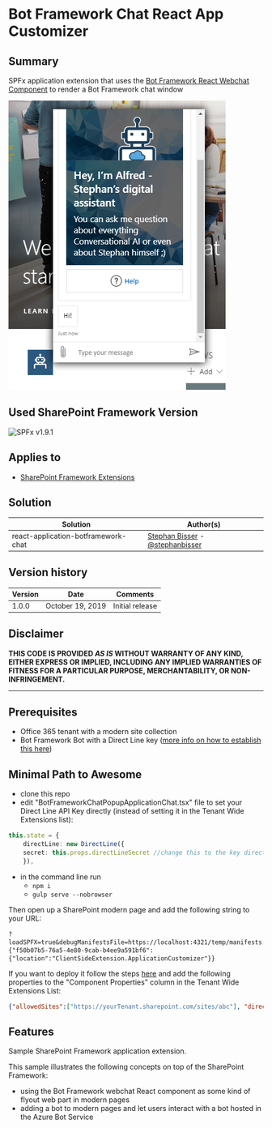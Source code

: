 # Bot Framework Chat React App Customizer

## Summary
SPFx application extension that uses the [Bot Framework React Webchat Component](https://www.npmjs.com/package/botframework-webchat#integrate-with-react) to render a Bot Framework chat window

![QnA chatbot](./assets/bf_app_customizer01.png)

## Used SharePoint Framework Version

![SPFx v1.9.1](https://img.shields.io/badge/SPFx-1.9.1-green.svg)

## Applies to

* [SharePoint Framework Extensions](https://dev.office.com/sharepoint/docs/spfx/extensions/overview-extensions)

## Solution

Solution|Author(s)
--------|---------
react-application-botframework-chat|[Stephan Bisser](https://bisser.io) - [@stephanbisser](https://twitter.com/stephanbisser)

## Version history

Version|Date|Comments
-------|----|--------
1.0.0|October 19, 2019|Initial release

## Disclaimer

**THIS CODE IS PROVIDED *AS IS* WITHOUT WARRANTY OF ANY KIND, EITHER EXPRESS OR IMPLIED, INCLUDING ANY IMPLIED WARRANTIES OF FITNESS FOR A PARTICULAR PURPOSE, MERCHANTABILITY, OR NON-INFRINGEMENT.**

---

## Prerequisites

* Office 365 tenant with a modern site collection 
* Bot Framework Bot with a Direct Line key ([more info on how to establish this here](https://docs.microsoft.com/en-us/azure/bot-service/bot-service-channel-connect-directline?WT.mc_id=AI-MVP-5003073))

## Minimal Path to Awesome

* clone this repo
* edit "BotFrameworkChatPopupApplicationChat.tsx" file to set your Direct Line API Key directly (instead of setting it in the Tenant Wide Extensions list):

```ts
this.state = {
    directLine: new DirectLine({
    secret: this.props.directLineSecret //change this to the key directly if you want to test it
    }),
```

* in the command line run
  * `npm i`
  * `gulp serve --nobrowser`

Then open up a SharePoint modern page and add the following string to your URL:

```
?loadSPFX=true&debugManifestsFile=https://localhost:4321/temp/manifests.js&customActions={"f50b07b5-76a5-4e80-9cab-b4ee9a591bf6":{"location":"ClientSideExtension.ApplicationCustomizer"}}
```
If you want to deploy it follow the steps [here](https://docs.microsoft.com/en-us/sharepoint/dev/spfx/extensions/get-started/hosting-extension-from-office365-cdn) and add the following properties to the "Component Properties" column in the Tenant Wide Extensions List:

```json
{"allowedSites":["https://yourTenant.sharepoint.com/sites/abc"], "directLineSecret":"yourDirectLineSecret"}
```

## Features

Sample SharePoint Framework application extension.

This sample illustrates the following concepts on top of the SharePoint Framework:

* using the Bot Framework webchat React component as some kind of flyout web part in modern pages
* adding a bot to modern pages and let users interact with a bot hosted in the Azure Bot Service
